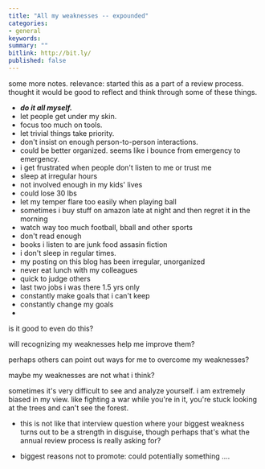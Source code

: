 ```yaml
---
title: "All my weaknesses -- expounded"
categories:
- general
keywords:
summary: ""
bitlink: http://bit.ly/
published: false
---
```


some more notes.
relevance: started this as a part of a review process. thought it would be good to reflect and think through some of these things.

- ***do it all myself.***
- let people get under my skin.
- focus too much on tools.
- let trivial things take priority.
- don't insist on enough person-to-person interactions.
- could be better organized. seems like i bounce from emergency to emergency.
- i get frustrated when people don't listen to me or trust me
- sleep at irregular hours
- not involved enough in my kids' lives
- could lose 30 lbs
- let my temper flare too easily when playing ball
- sometimes i buy stuff on amazon late at night and then regret it in the morning
- watch way too much football, bball and other sports
- don't read enough
- books i listen to are junk food assasin fiction
- i don't sleep in regular times.
- my posting on this blog has been irregular, unorganized
- never eat lunch with my colleagues
- quick to judge others
- last two jobs i was there 1.5 yrs only
- constantly make goals that i can't keep
- constantly change my goals
-

is it good to even do this?

will recognizing my weaknesses help me improve them?

perhaps others can point out ways for me to overcome my weaknesses?

maybe my weaknesses are not what i think?

sometimes it's very difficult to see and analyze yourself. i am extremely biased in my view. like fighting a war while you're in it, you're stuck looking at the trees and can't see the forest.

- this is not like that interview question where your biggest weakness turns out to be a strength in disguise, though perhaps that's what the annual review process is really asking for?

- biggest reasons not to promote: could potentially something ....
